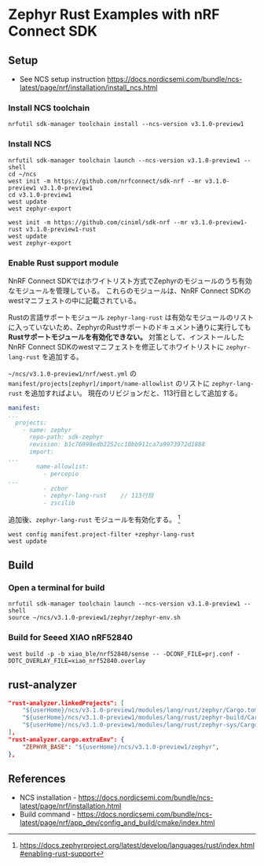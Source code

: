 # Zephyr Rust Examples with nRF Connect SDK

## Setup

* See NCS setup instruction https://docs.nordicsemi.com/bundle/ncs-latest/page/nrf/installation/install_ncs.html

### Install NCS toolchain

```
nrfutil sdk-manager toolchain install --ncs-version v3.1.0-preview1
```

### Install NCS

```
nrfutil sdk-manager toolchain launch --ncs-version v3.1.0-preview1 --shell
cd ~/ncs
west init -m https://github.com/nrfconnect/sdk-nrf --mr v3.1.0-preview1 v3.1.0-preview1
cd v3.1.0-preview1
west update
west zephyr-export
```

```
west init -m https://github.com/ciniml/sdk-nrf --mr v3.1.0-preview1-rust v3.1.0-preview1-rust
west update
west zephyr-export
```

### Enable Rust support module

NnRF Connect SDKではホワイトリスト方式でZephyrのモジュールのうち有効なモジュールを管理している。
これらのモジュールは、NnRF Connect SDKのwestマニフェストの中に記載されている。

Rustの言語サポートモジュール `zephyr-lang-rust` は有効なモジュールのリストに入っていないため、ZephyrのRustサポートのドキュメント通りに実行しても **Rustサポートモジュールを有効化できない。**
対策として、インストールしたNnRF Connect SDKのwestマニフェストを修正してホワイトリストに `zephyr-lang-rust` を追加する。

`~/ncs/v3.1.0-preview1/nrf/west.yml` の `manifest/projects[zephyr]/import/name-allowlist` のリストに `zephyr-lang-rust` を追加すればよい。
現在のリビジョンだと、113行目として追加する。

```yaml
manifest:
...
  projects:
    - name: zephyr
      repo-path: sdk-zephyr
      revision: b1c76998edb2252cc10bb911ca7a9973972d1888
      import:
...
        name-allowlist:
          - percepio
...
          - zcbor
          - zephyr-lang-rust    // 113行目
          - zscilib
```

追加後、`zephyr-lang-rust` モジュールを有効化する。 [^1]

```
west config manifest.project-filter +zephyr-lang-rust
west update
```

[^1]: https://docs.zephyrproject.org/latest/develop/languages/rust/index.html#enabling-rust-support


## Build

### Open a terminal for build

```
nrfutil sdk-manager toolchain launch --ncs-version v3.1.0-preview1 --shell
source ~/ncs/v3.1.0-preview1/zephyr/zephyr-env.sh
```

### Build for Seeed XIAO nRF52840

```
west build -p -b xiao_ble/nrf52840/sense -- -DCONF_FILE=prj.conf -DDTC_OVERLAY_FILE=xiao_nrf52840.overlay
```

## rust-analyzer

```json
"rust-analyzer.linkedProjects": [
    "${userHome}/ncs/v3.1.0-preview1/modules/lang/rust/zephyr/Cargo.toml",
    "${userHome}/ncs/v3.1.0-preview1/modules/lang/rust/zephyr-build/Cargo.toml",
    "${userHome}/ncs/v3.1.0-preview1/modules/lang/rust/zephyr-sys/Cargo.toml"
],
"rust-analyzer.cargo.extraEnv": {
    "ZEPHYR_BASE": "${userHome}/ncs/v3.1.0-preview1/zephyr",
},
```

## References

* NCS installation - https://docs.nordicsemi.com/bundle/ncs-latest/page/nrf/installation.html
* Build command - https://docs.nordicsemi.com/bundle/ncs-latest/page/nrf/app_dev/config_and_build/cmake/index.html